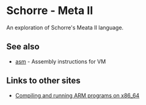 # Schorre - Meta II

An exploration of Schorre's Meata II language.


## See also

* [asm](asm.txt) - Assembly instructions for VM


## Links to other sites

* [Compiling and running ARM programs on x86_64](https://mcturra2000.wordpress.com/2019/11/17/compiling-and-running-arm-programs-on-x86_64/)
